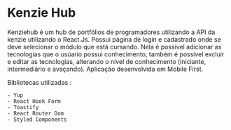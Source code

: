 # Kenzie Hub

Kenziehub é um hub de portfólios de programadores utilizando a API da kenzie utilizando o React.Js. Possui página de login e cadastrado onde se deve selecionar o módulo que está cursando. Nela é possível adicionar as tecnologias que o usúario possui conhecimento, também é possível excluir e editar as tecnologias, alterando o nível de conhecimento (iniciante, intermediário e avaçando). Aplicação desenvolvida em Mobile First.

Bibliotecas utilizadas :

    - Yup
    - React Hook Form
    - Toastify
    - React Router Dom
    - Styled Components